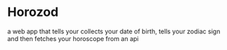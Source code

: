 # Horozod


a web app that tells your collects your date of birth, tells your zodiac sign and then fetches your horoscope from an api
